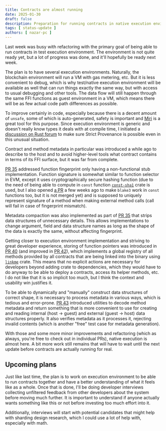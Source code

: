 ```yaml
---
title: Contracts are almost running
date: 2025-01-30
draft: false
description: Preparation for running contracts in native execution environment
tags: [ status-update ]
authors: [ nazar-pc ]
---
```



Last week was busy with refactoring with the primary goal of being able to run contracts in test execution environment.
The environment is not quite ready yet, but a lot of progress was done, and it'll hopefully be ready next week.

<!--more-->

The plan is to have several execution environments. Naturally, the blockchain environment will run a VM with gas
metering, etc. But it is less convenient to debug, which is why test/native execution environment will be available as
well that can run things exactly the same way, but with access to usual debugging and other tools. The data flow will
still happen through the same FFI functions as guest environment in a VM, which means there will be as few actual
code path differences as possible.

To improve certainly in code, especially because there is a decent amount of `unsafe`, some of which is auto-generated,
safety is important and [Miri] is a great tool for this purpose. Since execution environment is generic and doesn't
really know types it deals with at compile time, I initiated a [discussion on Rust forum] to make sure Strict Provenance
is possible even in this unusual situation.

[Miri]: https://github.com/rust-lang/miri

[discussion on Rust forum]: https://users.rust-lang.org/t/provenance-when-reading-pointers-from-erased-type/124771?u=nazar-pc

Contract and method metadata in particular was introduced a while ago to describe to the host and to avoid higher-level
tools what contract contains in terms of its FFI surface, but it was far from complete.

[PR 35] addressed function fingerprint only having a non-functional stub implementation. Function signature is somewhat
similar to function selector in EVM, except it uses cryptographically secure hashing function (due to the need of being
able to compute in `const` function [`const-sha1`] crate is used, but I also opened [a PR] a few weeks ago to make
`blake3` work in `const` functions too, but it is not merged yet) and is supposed to uniquely represent signature of a
method when making external method calls (call will fail in case of fingerprint mismatch).

[PR 35]: https://github.com/nazar-pc/abundance/pull/35

[`const-sha1`]: https://github.com/rylev/const-sha1

[a PR]: https://github.com/BLAKE3-team/BLAKE3/pull/439

Metadata compaction was also implemented as part of [PR 35] that strips data structures of unnecessary details. This
allows implementations to change argument, field and data structure names as long as the shape of the data is exactly
the same, without affecting fingerprint.

Getting closer to execution environment implementation and striving to great developer experience, storing of function
pointers was introduced in [PR 40] (and improved in [PR 42]), which implements a global registry of all methods provided
by all contracts that are being linked into the binary using [`linkme`] crate. This means that no explicit actions are
necessary for developers beyond adding crate to dependencies, which they would have to do anyway to be able to deploy a
contracts, access its helper methods, etc. I do not like that it is so implicit too much, but I think the context and
usability win justifies it.

[PR 40]: https://github.com/nazar-pc/abundance/pull/40

[PR 42]: https://github.com/nazar-pc/abundance/pull/42

[`linkme`]: https://github.com/dtolnay/linkme

To be able to dynamically and "manually" construct data structures of correct shape, it is necessary to process metadata
in various ways, which is tedious and error-prone. [PR 43] introduced utilities to decode method metadata and return
something that is more convenient to use for creating and reading internal (host → guest) and external (guest → host)
data structures properly. It also verifies metadata as it processes it, rejecting invalid contents (which is another
"free" test case for metadata generation).

[PR 43]: https://github.com/nazar-pc/abundance/pull/43

With those and some more minor improvements and refactoring (which as always, you're free to check out in individual
PRs), native execution is almost here. A bit more work still remains that will have to wait until the next update before
contracts are actually running for real.

## Upcoming plans

Just like last time, the plan is to work on execution environment to be able to run contracts together and have a better
understanding of what it feels like as a whole. Once that is done, I'll be doing developer interviews collecting
unfiltered feedback from other developers about the system before moving much further. It is important to understand if
anyone actually wants something like this or not before investing too much effort into it.

Additionally, interviews will start with potential candidates that might help with sharding design research, which I
could use a lot of help with, especially with math.
